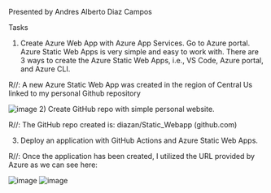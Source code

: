 Presented by Andres Alberto Diaz Campos

Tasks

1) Create Azure Web App with Azure App Services. Go to Azure portal. Azure Static Web Apps is very simple and easy to work with. There are 3 ways to create the Azure Static Web Apps, i.e., VS Code, Azure portal, and Azure CLI.

R//: A new Azure Static Web App was created in the region of Central Us linked to my personal Github repository

![image](https://github.com/diazan/Static_Webapp/assets/34430483/ee277178-d978-4219-8ad4-027ee76dcfde)
2) Create GitHub repo with simple personal website.

R//: The GitHub repo created is: diazan/Static_Webapp (github.com)

3) Deploy an application with GitHub Actions and Azure Static Web Apps.

R//: Once the application has been created, I utilized the URL provided by Azure as we can see here:

![image](https://github.com/diazan/Static_Webapp/assets/34430483/70294b36-762e-44dc-9b19-a2f911939caf)
![image](https://github.com/diazan/Static_Webapp/assets/34430483/25dbec58-7030-482f-8bde-af5a1c23fb34)



 
 
